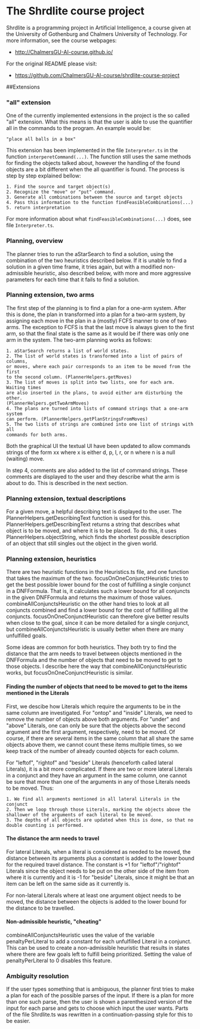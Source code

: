 The Shrdlite course project
============================

Shrdlite is a programming project in Artificial Intelligence, a course given
at the University of Gothenburg and Chalmers University of Technology.
For more information, see the course webpages:

- <http://ChalmersGU-AI-course.github.io/>

For the original README please visit:

- <https://github.com/ChalmersGU-AI-course/shrdlite-course-project>

##Extensions

### "all" extension
One of the currently implemented extensions in the project is the so called
"all" extension. What this means is that the user is able to use the quantifier
all in the commands to the program. An example would be:

```
"place all balls in a box"
```

This extension has been implemented in the file `Interpreter.ts` in the function
`interperetCommand(...)`. The function still uses the same methods for finding the
objects talked about, however the handling of the found objects are a bit different
when the all quantifier is found. The process is step by step explained bellow:

```
1. Find the source and target object(s)
2. Recognize the "move" or "put" command.
3. Generate all combinations between the source and target objects
4. Pass this information to the function findFeasibleCombinations(...)
5. return interpretation
```

For more information about what `findFeasibleCombinations(...)` does, see file
`Interpreter.ts`.

### Planning, overview

The planner tries to run the aStarSearch to find a solution, using the combination of the two heuristics described below. If it is unable to find a solution in a given time frame, it tries again, but with a modified non-admissible heuristic, also described below, with more and more aggressive parameters for each time that it fails to find a solution. 

### Planning extension, two arms
The first step of the planning is to find a plan for a one-arm system. After this is done, the plan in transformed into a plan for a two-arm system, by assigning each move in the plan in a (mostly) FCFS manner to one of two arms. The exception to FCFS is that the last move is always given to the first arm, so that the final state is the same as it would be if there was only one arm in the system. The two-arm planning works as follows:

```
1. aStarSearch returns a list of world states. 
2. The list of world states is transformed into a list of pairs of columns, 
or moves, where each pair corresponds to an item to be moved from the first 
to the second column. (PlannerHelpers.getMoves)
3. The list of moves is split into two lists, one for each arm. Waiting times 
are also inserted in the plans, to avoid either arm disturbing the other. 
(PlannerHelpers.getTwoArmMoves)
4. The plans are turned into lists of command strings that a one-arm system 
can perform. (PlannerHelpers.getPlanStringsFromMoves)
5. The two lists of strings are combined into one list of strings with all 
commands for both arms. 
```

Both the graphical UI the textual UI have been updated to allow commands strings of the form xx where x is either  d, p, l, r, or n where n is a null (waiting) move. 

In step 4, comments are also added to the list of command strings. These comments are displayed to the user and they describe what the arm is about to do. This is described in the next section. 

### Planning extension, textual descriptions
For a given move, a helpful describing text is displayed to the user. The PlannerHelpers.getDescribingText function is used for this. PlannerHelpers.getDescribingText returns a string that describes what object is to be moved, and where it is to be placed. To do this, it uses PlannerHelpers.objectString, which finds the shortest possible description of an object that still singles out the object in the given world. 

### Planning extension, heuristics
There are two heuristic functions in the Heuristics.ts file, and one function that takes the maximum of the two. focusOnOneConjunctHeuristic tries to get the best possible lower bound for the cost of fulfilling a single conjunct in a DNFFormula. That is, it calculates such a lower bound for all conjuncts in the given DNFFormula and returns the maximum of those values. combineAllConjunctsHeuristic on the other hand tries to look at all conjuncts combined and find a lower bound for the cost of fulfilling all the conjuncts. focusOnOneConjunctHeuristic can therefore give better results when close to the goal, since it can be more detailed for a single conjunct, but combineAllConjunctsHeuristic is usually better when there are many unfulfilled goals. 

Some ideas are common for both heuristics. They both try to find the distance that the arm needs to travel between objects mentioned in the DNFFormula and the number of objects that need to be moved to get to those objects. I describe here the way that combineAllConjunctsHeuristic works, but focusOnOneConjunctHeuristic is similar. 

#### Finding the number of objects that need to be moved to get to the items mentioned in the Literals
First, we descibe how Literals which require the arguments to be in the same column are investigated. For "ontop" and "inside" Literals, we need to remove the number of objects above both arguments. For "under" and "above" Literals, one can only be sure that the objects above the second argument and the first argument, respectively, need to be moved. Of course, if there are several items in the same column that all share the same objects above them, we cannot count these items multiple times, so we keep track of the number of already counted objects for each column. 

For "leftof", "rightof" and "beside" Literals (henceforth called lateral Literals), it is a bit more complicated. If there are two or more lateral Literals in a conjunct and they have an argument in the same column, one cannot be sure that more than one of the arguments in any of those Literals needs to be moved. Thus: 

```
1. We find all arguments mentioned in all lateral Literals in the conjunct
2. Then we loop through those Literals, marking the objects above the shallower of the arguments of each literal to be moved. 
3. The depths of all objects are updated when this is done, so that no double counting is performed. 
```

#### The distance the arm needs to travel
For lateral Literals, when a literal is considered as needed to be moved, the distance between its arguments plus a constant is added to the lower bound for the required travel distance. The constant is +1 for "leftof"/"rightof" Literals since the object needs to be put on the other side of the item from where it is currently and it is -1 for "beside" Literals, since it might be that an item can be left on the same side as it currently is. 

For non-lateral Literals where at least one argument object needs to be moved, the distance between the objects is added to the lower bound for the distance to be travelled. 

#### Non-admissible heuristic, "cheating"
combineAllConjunctsHeuristic uses the value of the variable penaltyPerLiteral to add a constant for each unfulfilled Literal in a conjunct. This can be used to create a non-admissible heuristic that results in states where there are few goals left to fulfill being prioritized. Setting the value of penaltyPerLiteral to 0 disables this feature. 

### Ambiguity resolution
If the user types something that is ambiguous, the planner first tries to make a plan for each of the possible parses of the input. If there is a plan for more than one such parse, then the user is shown a parenthesized version of the input for each parse and gets to choose which input the user wants. Parts of the file Shrdlite.ts was rewritten in a continuation-passing style for this to be easier. 


